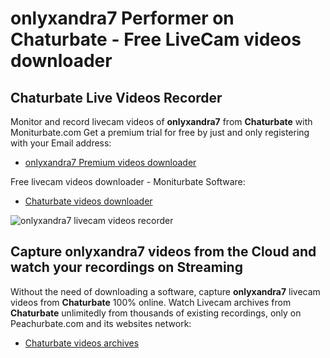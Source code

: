 # onlyxandra7 Performer on Chaturbate - Free LiveCam videos downloader

## Chaturbate Live Videos Recorder

Monitor and record livecam videos of **onlyxandra7** from **Chaturbate** with Moniturbate.com
Get a premium trial for free by just and only registering with your Email address:
* [onlyxandra7 Premium videos downloader](https://moniturbate.com/request-demo-licence-key.html)

Free livecam videos downloader - Moniturbate Software:
* [Chaturbate videos downloader](https://moniturbate.com/moniturbate-download-software.html)

![onlyxandra7 livecam videos recorder](https://peachurnet.com/templates/moniturbate-software.png)


## Capture onlyxandra7 videos from the Cloud and watch your recordings on Streaming

Without the need of downloading a software, capture **onlyxandra7** livecam videos from **Chaturbate** 100% online.
Watch Livecam archives from **Chaturbate** unlimitedly from thousands of existing recordings, only on Peachurbate.com and its websites network:
* [Chaturbate videos archives](https://peachurnet.com/)